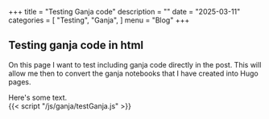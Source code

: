 +++
title = "Testing Ganja code"
description = ""
date = "2025-03-11"
categories = [
    "Testing",
    "Ganja",
]
menu = "Blog"
+++
## Testing ganja code in html

On this page I want to test including ganja code directly in the post. This will allow me then to convert the ganja notebooks that I have created into Hugo pages.

<div id="animation"  width:100%; height:100%; background:#ffffcc">
Here's some text.
</div>
{{< script "/js/ganja/testGanja.js" >}}


